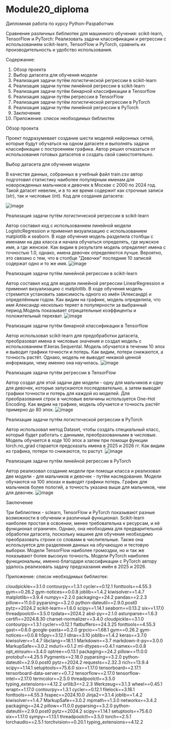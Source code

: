 # Module20_diploma
Дипломная работа по курсу Python-Разработчик

Сравнение различных библиотек для машинного обучения: scikit-learn, TensorFlow и PyTorch: Реализовать задачи классификации и регрессии с использованием scikit-learn, TensorFlow и PyTorch, сравнить их производительность и удобство использования.


Содержание: 
1.   Обзор проекта
2.   Выбор датасета для обучения модели
3.   Реализация задачи путём логистической регрессии в scikit-learn
4.   Реализация задачи путем линейной регрессии в scikit-learn
5.   Реализация задачи путём бинарной классификации в Tensorflow
6.   Реализация задачи путём регрессии в TensorFlow
7.   Реализация задачи путём логистической регрессии в PyTorch
8.   Реализация задачи путём линейной регрессии в PyTorch
9.   Заключение
10.  Приложение: список необходимых библиотек


Обзор проекта

Проект подразумевает создание шести моделей нейронных сетей, которые будут обучаться на одном датасете и выполнять задачи классификации с построением графика. Автор решил отказаться от использования готовых датасетов и создать свой самостоятельно.


Выбор датасета для обучения модели

В качестве данных, собранных в учебный файл train.csv автор подготовил статистику наиболее популярным именам для новорожденных мальчиков и девочек в Москве с 2000 по 2024 год. 
Такой датасет невелик, и в то же время содержит как строчные записи (str), так и числовые (int).
Код для создания датасета:

![image](https://github.com/user-attachments/assets/e2f8660c-d41d-4722-9eb9-aa02a8bf105d)


Реализация задачи путём логистической регрессии в scikit-learn

Автор составил код с использованием линейной модели LogisticRegression и применил визуализацию с использованием matplotlib и seaborn. 
В ходе обучения модель разделила столбцы с именами на два класса и начала обучаться определять, где мужское имя, а где женское. Как видим в результате модель определяет имена с точностью 1.0, однако, имена девочек определяются лучше. 
Вероятно, это связано с тем, что в столбце "Девочки" последние 10 записей содержат одно и то же имя.
![image](https://github.com/user-attachments/assets/2ac680fa-4830-4b17-8a23-682f67dc778b)


Реализация задачи путём линейной регрессии в scikit-learn

Автор составил код для модели линейной регрессии LinearRegression и применил визуализацию с matplotlib. В ходе обучения модель стремится установить зависимость одного из имён (Александр) и определённым годом.
Как видим на графике, модель определила, что имя Александр несколько теряет в популярности за выбранный период.Модель показывает отрицательные коэффиценты и положительный перехват.
![image](https://github.com/user-attachments/assets/bd029a83-9b11-46d1-b268-636cc373c041)


Реализация задачи путём бинарной классификации в Tensorflow

Автор использовал scikit-learn для предобработки датасета, преобразовал имена в числовые значения и создал модель с использованием tf.keras.Sequental. Модель обучается в течении 10 эпох и выводит графики точности и потерь. 
Как видим, потери снижаются, а точность растёт. Однако, модель не выводит никакой ценной информации, чему именно она научилась.
![image](https://github.com/user-attachments/assets/958bc494-84b9-4c64-8e15-9ddff94d0cb0)



Реализация задачи путём регрессии в TensorFlow

Автор создал для этой задачи две модели - одну для мальчиков и одну для девочек, которые запускаются последовательно, а затем выводят графики точности и потерь для каждой из моделей. 
Для преобразования строк в числовые величины используется One-Hot Encoding. Как видим на графике, модель обучается и точность растёт примерно до 80 эпох.
![image](https://github.com/user-attachments/assets/1882bf1d-ab48-461b-83f3-092acae4b079)



Реализация задачи путём логистической регрессии в PyTorch

Автор использовал метод Dataset, чтобы создать специальный класс, который будет работать с данными, преобразованными в числовые. Модель обучается в ходе 100 эпох а затем при помощи функции torch.no_grad старается предсказать имена
в 2025 и 2026 гг. Как видим из графика, потери то снижаются, то растут.
![image](https://github.com/user-attachments/assets/d308f2d3-4613-4661-a8d4-36755ba2eefa)


Реализация задачи путём линейной регрессии в PyTorch

Автор реализовал создание модели при помощи класса и реализовал две модели - для мальчиков и девочек - путём наследования. Модели обучаются на 100 эпохах и выводят графики потерь. 
График для мальчиков более пологий, а точность указана выше для мальчиков, чем для девочек.
![image](https://github.com/user-attachments/assets/119b1288-6b8b-4744-9377-840620f0fafc)


Заключение

Три библиотеки - sclearn, TensorFlow и PyTorch показывают разные возможности в обучении и различный функционал. Scikit-learn наиболее простая в освоении, менее требовательна к ресурсам, и её функционал ограничен.
Однако, она необходима для предварительной обработки датасета, поскольку машине для обучения необходимо преобразовать строки со словами в числительные. Также она используется для разделения данных на обучающую и тестовую выборки.
Модели TensorFlow наиболее громоздки, но и так же показывают более высокую точность.
Модели PyTorch наиболее функциональны, именно благодаря классификации с PyTorch автору удалось реализовать задачу предсказания имён в 2025 и 2026.


Приложение: список необходимых библиотек:

cloudpickle==3.1.0
contourpy==1.3.1
cycler==0.12.1
fonttools==4.55.3
gym==0.26.2
gym-notices==0.0.8
joblib==1.4.2
kiwisolver==1.4.7
matplotlib==3.9.4
numpy==2.2.0
packaging==24.2
pandas==2.2.3
pillow==11.0.0
pyparsing==3.2.0
python-dateutil==2.9.0.post0
pytz==2024.2
scikit-learn==1.6.0
scipy==1.14.1
seaborn==0.13.2
six==1.17.0
threadpoolctl==3.5.0
tzdata==2024.2
absl-py==2.1.0
astunparse==1.6.3
certifi==2024.8.30
charset-normalizer==3.4.0
cloudpickle==3.1.0
contourpy==1.3.1
cycler==0.12.1
flatbuffers==24.3.25
fonttools==4.55.3
gast==0.6.0
google-pasta==0.2.0
grpcio==1.68.1
gym==0.26.2
gym-notices==0.0.8
h5py==3.12.1
idna==3.10
joblib==1.4.2
keras==3.7.0
kiwisolver==1.4.7
libclang==18.1.1
Markdown==3.7
markdown-it-py==3.0.0
MarkupSafe==3.0.2
mdurl==0.1.2
ml-dtypes==0.4.1
namex==0.0.8
opt_einsum==3.4.0
optree==0.13.1
packaging==24.2
pillow==11.0.0
protobuf==4.25.5
Pygments==2.18.0
pyparsing==3.2.0
python-dateutil==2.9.0.post0
pytz==2024.2
requests==2.32.3
rich==13.9.4
scipy==1.14.1
setuptools==75.6.0
six==1.17.0
tensorboard==2.17.1
tensorboard-data-server==0.7.2
tensorflow==2.17.0
tensorflow-intel==2.17.0
termcolor==2.5.0
threadpoolctl==3.5.0
typing_extensions==4.12.2
urllib3==2.2.3
Werkzeug==3.1.3
wheel==0.45.1
wrapt==1.17.0
contourpy==1.3.1
cycler==0.12.1
filelock==3.16.1
fonttools==4.55.3
fsspec==2024.10.0
Jinja2==3.1.4
joblib==1.4.2
kiwisolver==1.4.7
MarkupSafe==3.0.2
mpmath==1.3.0
networkx==3.4.2
packaging==24.2
pillow==11.0.0
pyparsing==3.2.0
python-dateutil==2.9.0.post0
pytz==2024.2
scipy==1.14.1
setuptools==75.6.0
six==1.17.0
sympy==1.13.1
threadpoolctl==3.5.0
torch==2.5.1
torchaudio==2.5.1
torchvision==0.20.1
typing_extensions==4.12.2

